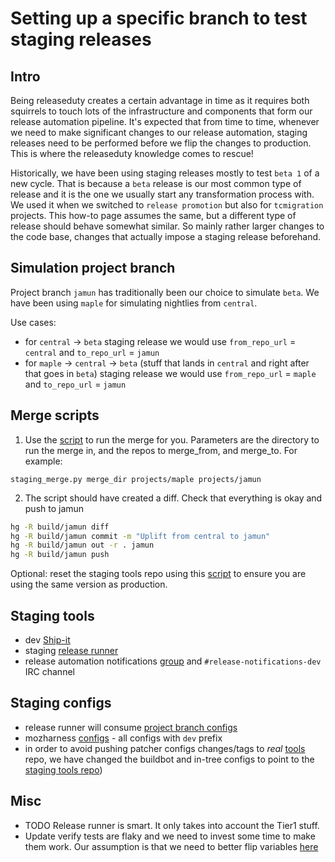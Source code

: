 # Setting up a specific branch to test staging releases

## Intro
Being releaseduty creates a certain advantage in time as it requires both squirrels to touch lots of the infrastructure and
components that form our release automation pipeline. It's expected that from time to time, whenever we need
to make significant changes to our release automation, staging releases need to be performed before we flip the changes to
production. This is where the releaseduty knowledge comes to rescue!

Historically, we have been using staging releases mostly to test `beta 1` of a new cycle. That is because a `beta` release is our most
common type of release and it is the one we usually start any transformation process with. We used it when we switched to `release
promotion` but also for `tcmigration` projects. This how-to page assumes the same, but a different type of release should behave somewhat
similar. So mainly rather larger changes to the code base, changes that actually impose a staging release beforehand.

## Simulation project branch

Project branch `jamun` has traditionally been our choice to simulate `beta`. We have been using `maple` for simulating nightlies from `central`.

Use cases:
- for `central` -> `beta` staging release we would use `from_repo_url` = `central`  and `to_repo_url` = `jamun`
- for `maple` -> `central` -> `beta` (stuff that lands in `central` and right after that goes in `beta`) staging release we would use `from_repo_url` = `maple`  and `to_repo_url` = `jamun`

## Merge scripts

1. Use the <a href="../scripts/staging_merge.py">script</a>  to run the merge for you. Parameters are the directory to run the merge in, and the repos to merge_from, and merge_to.  For example:
```
staging_merge.py merge_dir projects/maple projects/jamun
```

2. The script should have created a diff. Check that everything is okay and push to jamun
```sh
hg -R build/jamun diff
hg -R build/jamun commit -m "Uplift from central to jamun"
hg -R build/jamun out -r . jamun
hg -R build/jamun push
```

Optional: reset the staging tools repo using this <a href="../scripts/reset_tools.sh">script</a> to ensure you are using the same version as production.

## Staging tools

- dev [Ship-it](https://ship-it-dev.allizom.org/)
- staging [release runner](https://dxr.mozilla.org/build-central/rev/5f83e0516fc449586bbce4db4eb759f6cede8781/puppet/manifests/moco-nodes.pp#633)
- release automation notifications [group](https://groups.google.com/a/mozilla.com/forum/?hl=en#!forum/release-automation-notifications-dev) and `#release-notifications-dev` IRC channel

## Staging configs

- release runner will consume [project branch configs](https://dxr.mozilla.org/build-central/rev/92614acc90330edf360d97d8575b7e917ddc43b2/buildbot-configs/mozilla/project_branches.py#114)
- mozharness [configs](https://dxr.mozilla.org/mozilla-central/source/testing/mozharness/configs/releases/) - all configs with `dev` prefix
- in order to avoid pushing patcher configs changes/tags to *real* [tools](http://hg.mozilla.org/build/tools/) repo, we have changed the buildbot and in-tree configs to point to the <a href="https://hg.mozilla.org/users/stage-ffxbld/tools">staging tools repo</a>) 

## Misc

- TODO Release runner is smart. It only takes into account the Tier1 stuff.
- Update verify tests are flaky and we need to invest some time to make them work. Our assumption is that we need to better flip variables [here](https://dxr.mozilla.org/mozilla-central/rev/7d2e89fb92331d7e4296391213c1e63db628e046/testing/mozharness/configs/releases/dev_updates_firefox_beta.py)
